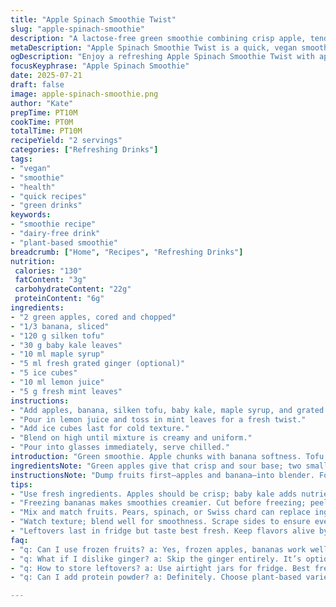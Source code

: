 ```yaml
---
title: "Apple Spinach Smoothie Twist"
slug: "apple-spinach-smoothie"
description: "A lactose-free green smoothie combining crisp apple, tender spinach, and creamy silken tofu. Includes banana for sweetness, maple syrup, and a hint of fresh ginger. Blended with ice for chill and texture. Vegan, gluten-free, nut-free, dairy-free, and egg-free. Quick preparation, ready in 10 minutes."
metaDescription: "Apple Spinach Smoothie Twist is a quick, vegan smoothie that combines apples, kale, and tofu for a refreshing drink packed with nutrition."
ogDescription: "Enjoy a refreshing Apple Spinach Smoothie Twist with apples, kale, and tofu. Quick to make, perfect for a healthy boost any time of day."
focusKeyphrase: "Apple Spinach Smoothie"
date: 2025-07-21
draft: false
image: apple-spinach-smoothie.png
author: "Kate"
prepTime: PT10M
cookTime: PT0M
totalTime: PT10M
recipeYield: "2 servings"
categories: ["Refreshing Drinks"]
tags:
- "vegan"
- "smoothie"
- "health"
- "quick recipes"
- "green drinks"
keywords:
- "smoothie recipe"
- "dairy-free drink"
- "plant-based smoothie"
breadcrumb: ["Home", "Recipes", "Refreshing Drinks"]
nutrition: 
 calories: "130"
 fatContent: "3g"
 carbohydrateContent: "22g"
 proteinContent: "6g"
ingredients:
- "2 green apples, cored and chopped"
- "1/3 banana, sliced"
- "120 g silken tofu"
- "30 g baby kale leaves"
- "10 ml maple syrup"
- "5 ml fresh grated ginger (optional)"
- "5 ice cubes"
- "10 ml lemon juice"
- "5 g fresh mint leaves"
instructions:
- "Add apples, banana, silken tofu, baby kale, maple syrup, and grated ginger into a blender."
- "Pour in lemon juice and toss in mint leaves for a fresh twist."
- "Add ice cubes last for cold texture."
- "Blend on high until mixture is creamy and uniform."
- "Pour into glasses immediately, serve chilled."
introduction: "Green smoothie. Apple chunks with banana softness. Tofu for plant protein, creamy without dairy. Kale swapped in instead of spinach for slight earthiness. Lemon juice brightens. Mint adds fresh punch. Ice cubes cold and textured. Little grated ginger optional, spicy edge if you want. Simple process. Minimal fuss. Two servings, quick 10 minutes max. A drink but also energy. No nuts. No lactose. Vegan-friendly. No gluten. Mostly chill. Early morning sips or afternoon lift. Keeps light but fills sense. Goes down easy. No complicated steps. Just blend and go."
ingredientsNote: "Green apples give that crisp and sour base; two small ones instead of one bigger to boost volume without sweetness overload. Banana reduced slightly to keep sugars moderate yet still smooth. Silken tofu picks up the creamy texture, swapped down from 150g to 120g for lighter mouthfeel. Baby kale in place of spinach—stronger leaf, good nutrient swap. Lemon juice added for acidity and to balance sweetness from maple syrup, which is trimmed back to 10 ml to avoid being too syrupy. Fresh ginger kept optional, finely grated to release aroma without overwhelming. Added handful of fresh mint leaves for brightness. Ice cubes stay at 5, enough to chill without diluting too fast. All ingredients plant-based, allergen-free, uncomplicated."
instructionsNote: "Dump fruits first—apples and banana—into blender. Follow with silken tofu to help smooth texture as blades hit it first. Then baby kale so it mixes well. Add maple syrup and grated ginger last before liquids. Pour lemon juice directly over for even distribution. Toss mint leaves on top; they'll crush lightly. Ice cubes go on very last to avoid over-processing early, keep cold bits. Blend high speed, about 60-70 seconds until totally smooth. Stop and scrape sides once if needed for uniform consistency. Pour right away to retain fresh chill. No cooking needed, just blending and mixing. Serves two, easy cleanup. Optional ginger depends on taste preference, mint leaves customizable—more or less as suits. Timing can flex a couple of minutes without harm."
tips:
- "Use fresh ingredients. Apples should be crisp; baby kale adds nutrients. Make sure silken tofu is smooth for ideal texture. Consider ripe bananas for sweetness; they should not overpower. Adjust ginger based on your taste. It gives a spicy kick. Start blending at low speed unless you want splatter. Then, crank it up high to combine."
- "Freezing bananas makes smoothies creamier. Cut before freezing; peel off easily after thawing in the blender. Ice cubes? Only use a few, around five. More dilutes flavor quickly. Blend nuts for added protein, but keep it nut-free if allergies exist. Customizable ingredients; add extras like spinach or protein powder."
- "Mix and match fruits. Pears, spinach, or Swiss chard can replace ingredients. Lemon juice balances sweetness nicely; too much acidity can sour flavor. Make a larger batch; store in fridge for a day. Just stir before drinking. Keep ginger optional. Adds a unique flavor but isn’t for everyone. Adjust sweetness as needed."
- "Watch texture; blend well for smoothness. Scrape sides to ensure everything mixes. If too thick, add a splash of water or more lemon juice. Serve chilled right away. No waiting after blending. Pour into your favorite glass, garnishing with mint for presentation. Use a straw or sip directly. Experiment with flavors."
- "Leftovers last in fridge but taste best fresh. Keep flavors alive by using an airtight container. Shake well before drinking to remix. Avoid over-blending. Just enough is key. Check consistency; mix should flow but not be thin. Adjust ice depending on how cold you want it. Explore creativity with each blend."
faq:
- "q: Can I use frozen fruits? a: Yes, frozen apples, bananas work well. They blend smoother, add chill but keep nutrition. Size matters though. Cut smaller pieces for easy blending."
- "q: What if I dislike ginger? a: Skip the ginger entirely. It’s optional. Smoothie still tastes good. You can add cinnamon for warmth too. Or just highlight fresh fruit flavor."
- "q: How to store leftovers? a: Use airtight jars for fridge. Best fresh, but can keep for a day. Shake to remix before drinking. Color changes mean oxidation but it’s fine."
- "q: Can I add protein powder? a: Definitely. Choose plant-based varieties; fits recipe. But start with half a scoop. Blend it well to avoid clumping. Be aware of texture changes."

---
```


